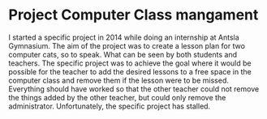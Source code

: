 # Project Computer Class mangament
I started a specific project in 2014 while doing an internship at Antsla Gymnasium. The aim of the project was to create a lesson plan for two computer cats, so to speak. What can be seen by both students and teachers. The specific project was to achieve the goal where it would be possible for the teacher to add the desired lessons to a free space in the computer class and remove them if the lesson were to be missed. Everything should have worked so that the other teacher could not remove the things added by the other teacher, but could only remove the administrator. Unfortunately, the specific project has stalled.
